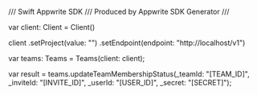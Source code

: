 /// Swift Appwrite SDK
/// Produced by Appwrite SDK Generator
///


var client: Client = Client()

client
    .setProject(value: "")
    .setEndpoint(endpoint: "http://localhost/v1")

var teams: Teams =  Teams(client: client);

var result = teams.updateTeamMembershipStatus(_teamId: "[TEAM_ID]", _inviteId: "[INVITE_ID]", _userId: "[USER_ID]", _secret: "[SECRET]");

